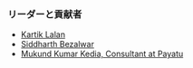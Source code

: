 ### リーダーと貢献者
* [Kartik Lalan](mailto:desktoptop10@gmail.com)
* [Siddharth Bezalwar](mailto:desktoptop10@gmail.com)
* [Mukund Kumar Kedia, Consultant at Payatu](mailto:mukundkedia3@outlook.com)
